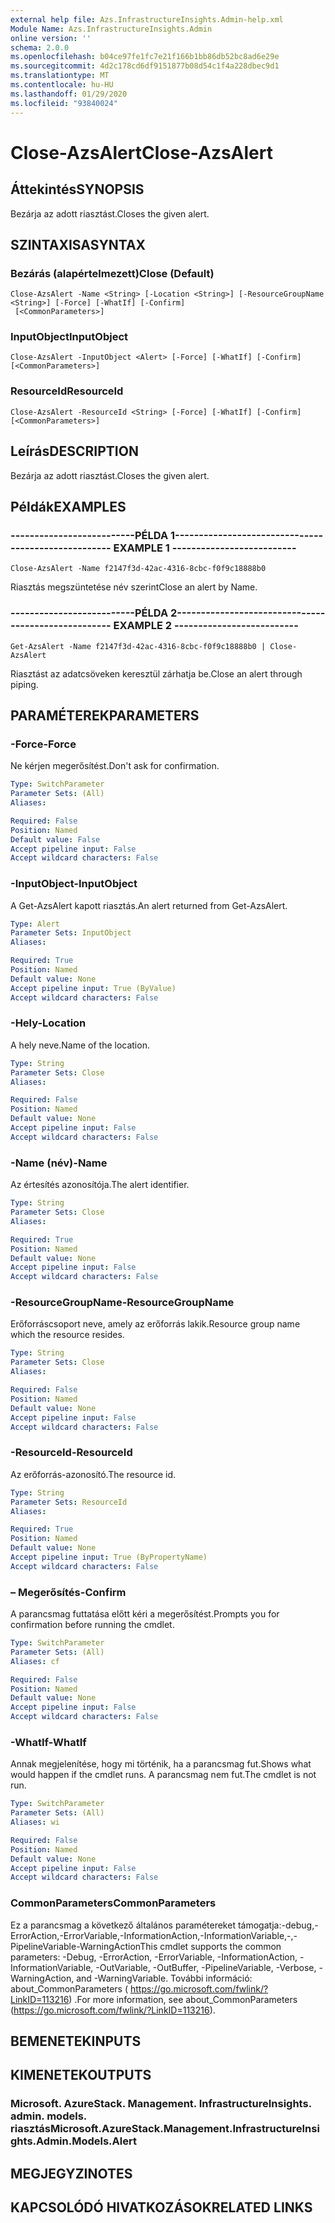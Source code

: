 ```yaml
---
external help file: Azs.InfrastructureInsights.Admin-help.xml
Module Name: Azs.InfrastructureInsights.Admin
online version: ''
schema: 2.0.0
ms.openlocfilehash: b04ce97fe1fc7e21f166b1bb86db52bc8ad6e29e
ms.sourcegitcommit: 4d2c178cd6df9151877b08d54c1f4a228dbec9d1
ms.translationtype: MT
ms.contentlocale: hu-HU
ms.lasthandoff: 01/29/2020
ms.locfileid: "93840024"
---
```

# <span data-ttu-id="bad6b-101">Close-AzsAlert</span><span class="sxs-lookup"><span data-stu-id="bad6b-101">Close-AzsAlert</span></span>

## <span data-ttu-id="bad6b-102">Áttekintés</span><span class="sxs-lookup"><span data-stu-id="bad6b-102">SYNOPSIS</span></span>
<span data-ttu-id="bad6b-103">Bezárja az adott riasztást.</span><span class="sxs-lookup"><span data-stu-id="bad6b-103">Closes the given alert.</span></span>

## <span data-ttu-id="bad6b-104">SZINTAXISA</span><span class="sxs-lookup"><span data-stu-id="bad6b-104">SYNTAX</span></span>

### <span data-ttu-id="bad6b-105">Bezárás (alapértelmezett)</span><span class="sxs-lookup"><span data-stu-id="bad6b-105">Close (Default)</span></span>
```
Close-AzsAlert -Name <String> [-Location <String>] [-ResourceGroupName <String>] [-Force] [-WhatIf] [-Confirm]
 [<CommonParameters>]
```

### <span data-ttu-id="bad6b-106">InputObject</span><span class="sxs-lookup"><span data-stu-id="bad6b-106">InputObject</span></span>
```
Close-AzsAlert -InputObject <Alert> [-Force] [-WhatIf] [-Confirm] [<CommonParameters>]
```

### <span data-ttu-id="bad6b-107">ResourceId</span><span class="sxs-lookup"><span data-stu-id="bad6b-107">ResourceId</span></span>
```
Close-AzsAlert -ResourceId <String> [-Force] [-WhatIf] [-Confirm] [<CommonParameters>]
```

## <span data-ttu-id="bad6b-108">Leírás</span><span class="sxs-lookup"><span data-stu-id="bad6b-108">DESCRIPTION</span></span>
<span data-ttu-id="bad6b-109">Bezárja az adott riasztást.</span><span class="sxs-lookup"><span data-stu-id="bad6b-109">Closes the given alert.</span></span>

## <span data-ttu-id="bad6b-110">Példák</span><span class="sxs-lookup"><span data-stu-id="bad6b-110">EXAMPLES</span></span>

### <span data-ttu-id="bad6b-111">--------------------------PÉLDA 1--------------------------</span><span class="sxs-lookup"><span data-stu-id="bad6b-111">-------------------------- EXAMPLE 1 --------------------------</span></span>
```
Close-AzsAlert -Name f2147f3d-42ac-4316-8cbc-f0f9c18888b0
```

<span data-ttu-id="bad6b-112">Riasztás megszüntetése név szerint</span><span class="sxs-lookup"><span data-stu-id="bad6b-112">Close an alert by Name.</span></span>

### <span data-ttu-id="bad6b-113">--------------------------PÉLDA 2--------------------------</span><span class="sxs-lookup"><span data-stu-id="bad6b-113">-------------------------- EXAMPLE 2 --------------------------</span></span>
```
Get-AzsAlert -Name f2147f3d-42ac-4316-8cbc-f0f9c18888b0 | Close-AzsAlert
```

<span data-ttu-id="bad6b-114">Riasztást az adatcsöveken keresztül zárhatja be.</span><span class="sxs-lookup"><span data-stu-id="bad6b-114">Close an alert through piping.</span></span>

## <span data-ttu-id="bad6b-115">PARAMÉTEREK</span><span class="sxs-lookup"><span data-stu-id="bad6b-115">PARAMETERS</span></span>

### <span data-ttu-id="bad6b-116">-Force</span><span class="sxs-lookup"><span data-stu-id="bad6b-116">-Force</span></span>
<span data-ttu-id="bad6b-117">Ne kérjen megerősítést.</span><span class="sxs-lookup"><span data-stu-id="bad6b-117">Don't ask for confirmation.</span></span>

```yaml
Type: SwitchParameter
Parameter Sets: (All)
Aliases: 

Required: False
Position: Named
Default value: False
Accept pipeline input: False
Accept wildcard characters: False
```

### <span data-ttu-id="bad6b-118">-InputObject</span><span class="sxs-lookup"><span data-stu-id="bad6b-118">-InputObject</span></span>
<span data-ttu-id="bad6b-119">A Get-AzsAlert kapott riasztás.</span><span class="sxs-lookup"><span data-stu-id="bad6b-119">An alert returned from Get-AzsAlert.</span></span>

```yaml
Type: Alert
Parameter Sets: InputObject
Aliases: 

Required: True
Position: Named
Default value: None
Accept pipeline input: True (ByValue)
Accept wildcard characters: False
```

### <span data-ttu-id="bad6b-120">-Hely</span><span class="sxs-lookup"><span data-stu-id="bad6b-120">-Location</span></span>
<span data-ttu-id="bad6b-121">A hely neve.</span><span class="sxs-lookup"><span data-stu-id="bad6b-121">Name of the location.</span></span>

```yaml
Type: String
Parameter Sets: Close
Aliases: 

Required: False
Position: Named
Default value: None
Accept pipeline input: False
Accept wildcard characters: False
```

### <span data-ttu-id="bad6b-122">-Name (név)</span><span class="sxs-lookup"><span data-stu-id="bad6b-122">-Name</span></span>
<span data-ttu-id="bad6b-123">Az értesítés azonosítója.</span><span class="sxs-lookup"><span data-stu-id="bad6b-123">The alert identifier.</span></span>

```yaml
Type: String
Parameter Sets: Close
Aliases: 

Required: True
Position: Named
Default value: None
Accept pipeline input: False
Accept wildcard characters: False
```

### <span data-ttu-id="bad6b-124">-ResourceGroupName</span><span class="sxs-lookup"><span data-stu-id="bad6b-124">-ResourceGroupName</span></span>
<span data-ttu-id="bad6b-125">Erőforráscsoport neve, amely az erőforrás lakik.</span><span class="sxs-lookup"><span data-stu-id="bad6b-125">Resource group name which the resource resides.</span></span>

```yaml
Type: String
Parameter Sets: Close
Aliases: 

Required: False
Position: Named
Default value: None
Accept pipeline input: False
Accept wildcard characters: False
```

### <span data-ttu-id="bad6b-126">-ResourceId</span><span class="sxs-lookup"><span data-stu-id="bad6b-126">-ResourceId</span></span>
<span data-ttu-id="bad6b-127">Az erőforrás-azonosító.</span><span class="sxs-lookup"><span data-stu-id="bad6b-127">The resource id.</span></span>

```yaml
Type: String
Parameter Sets: ResourceId
Aliases: 

Required: True
Position: Named
Default value: None
Accept pipeline input: True (ByPropertyName)
Accept wildcard characters: False
```

### <span data-ttu-id="bad6b-128">– Megerősítés</span><span class="sxs-lookup"><span data-stu-id="bad6b-128">-Confirm</span></span>
<span data-ttu-id="bad6b-129">A parancsmag futtatása előtt kéri a megerősítést.</span><span class="sxs-lookup"><span data-stu-id="bad6b-129">Prompts you for confirmation before running the cmdlet.</span></span>

```yaml
Type: SwitchParameter
Parameter Sets: (All)
Aliases: cf

Required: False
Position: Named
Default value: None
Accept pipeline input: False
Accept wildcard characters: False
```

### <span data-ttu-id="bad6b-130">-WhatIf</span><span class="sxs-lookup"><span data-stu-id="bad6b-130">-WhatIf</span></span>
<span data-ttu-id="bad6b-131">Annak megjelenítése, hogy mi történik, ha a parancsmag fut.</span><span class="sxs-lookup"><span data-stu-id="bad6b-131">Shows what would happen if the cmdlet runs.</span></span>
<span data-ttu-id="bad6b-132">A parancsmag nem fut.</span><span class="sxs-lookup"><span data-stu-id="bad6b-132">The cmdlet is not run.</span></span>

```yaml
Type: SwitchParameter
Parameter Sets: (All)
Aliases: wi

Required: False
Position: Named
Default value: None
Accept pipeline input: False
Accept wildcard characters: False
```

### <span data-ttu-id="bad6b-133">CommonParameters</span><span class="sxs-lookup"><span data-stu-id="bad6b-133">CommonParameters</span></span>
<span data-ttu-id="bad6b-134">Ez a parancsmag a következő általános paramétereket támogatja:-debug,-ErrorAction,-ErrorVariable,-InformationAction,-InformationVariable,-,-PipelineVariable-WarningAction</span><span class="sxs-lookup"><span data-stu-id="bad6b-134">This cmdlet supports the common parameters: -Debug, -ErrorAction, -ErrorVariable, -InformationAction, -InformationVariable, -OutVariable, -OutBuffer, -PipelineVariable, -Verbose, -WarningAction, and -WarningVariable.</span></span> <span data-ttu-id="bad6b-135">További információ: about_CommonParameters ( https://go.microsoft.com/fwlink/?LinkID=113216) .</span><span class="sxs-lookup"><span data-stu-id="bad6b-135">For more information, see about_CommonParameters (https://go.microsoft.com/fwlink/?LinkID=113216).</span></span>

## <span data-ttu-id="bad6b-136">BEMENETEK</span><span class="sxs-lookup"><span data-stu-id="bad6b-136">INPUTS</span></span>

## <span data-ttu-id="bad6b-137">KIMENETEK</span><span class="sxs-lookup"><span data-stu-id="bad6b-137">OUTPUTS</span></span>

### <span data-ttu-id="bad6b-138">Microsoft. AzureStack. Management. InfrastructureInsights. admin. models. riasztás</span><span class="sxs-lookup"><span data-stu-id="bad6b-138">Microsoft.AzureStack.Management.InfrastructureInsights.Admin.Models.Alert</span></span>

## <span data-ttu-id="bad6b-139">MEGJEGYZI</span><span class="sxs-lookup"><span data-stu-id="bad6b-139">NOTES</span></span>

## <span data-ttu-id="bad6b-140">KAPCSOLÓDÓ HIVATKOZÁSOK</span><span class="sxs-lookup"><span data-stu-id="bad6b-140">RELATED LINKS</span></span>

